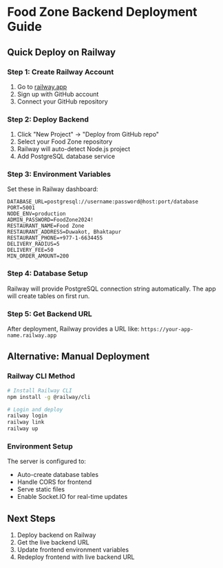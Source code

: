 # Food Zone Backend Deployment Guide

## Quick Deploy on Railway

### Step 1: Create Railway Account
1. Go to [railway.app](https://railway.app)
2. Sign up with GitHub account
3. Connect your GitHub repository

### Step 2: Deploy Backend
1. Click "New Project" → "Deploy from GitHub repo"
2. Select your Food Zone repository
3. Railway will auto-detect Node.js project
4. Add PostgreSQL database service

### Step 3: Environment Variables
Set these in Railway dashboard:

```env
DATABASE_URL=postgresql://username:password@host:port/database
PORT=5001
NODE_ENV=production
ADMIN_PASSWORD=FoodZone2024!
RESTAURANT_NAME=Food Zone
RESTAURANT_ADDRESS=Duwakot, Bhaktapur
RESTAURANT_PHONE=+977-1-6634455
DELIVERY_RADIUS=5
DELIVERY_FEE=50
MIN_ORDER_AMOUNT=200
```

### Step 4: Database Setup
Railway will provide PostgreSQL connection string automatically.
The app will create tables on first run.

### Step 5: Get Backend URL
After deployment, Railway provides a URL like:
`https://your-app-name.railway.app`

## Alternative: Manual Deployment

### Railway CLI Method
```bash
# Install Railway CLI
npm install -g @railway/cli

# Login and deploy
railway login
railway link
railway up
```

### Environment Setup
The server is configured to:
- Auto-create database tables
- Handle CORS for frontend
- Serve static files
- Enable Socket.IO for real-time updates

## Next Steps
1. Deploy backend on Railway
2. Get the live backend URL
3. Update frontend environment variables
4. Redeploy frontend with live backend URL
